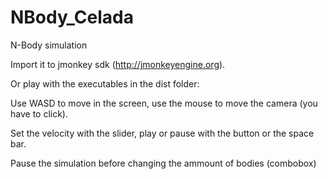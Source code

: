 NBody_Celada
============

N-Body simulation


Import it to jmonkey sdk (http://jmonkeyengine.org). 

Or play with the executables in the dist folder:

Use WASD to move in the screen, use the mouse to move the camera (you have to click). 

Set the velocity with the slider, play or pause with the button or the space bar.

Pause the simulation before changing the ammount of bodies (combobox)
